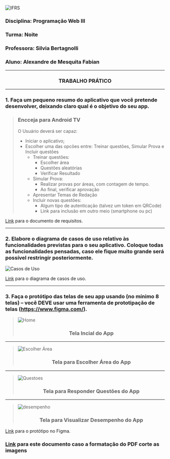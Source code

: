 
![IFRS](prototipo/headerIFRS.png)  

### **Disciplina:** Programação Web III
### **Turma:** Noite
### **Professora:** Silvia Bertagnolli
### **Aluno:** Alexandre de Mesquita Fabian
***  
### **<div style="text-align: center">TRABALHO PRÁTICO**
***  
### 1. Faça um pequeno resumo do aplicativo que você pretende desenvolver, deixando claro qual é o objetivo do seu app.

>### **Encceja para Android TV**  
>O Usuário deverá ser capaz:  
>* Iniciar o aplicativo;
>* Escolher uma das opcões entre: Treinar questões, Simular Prova e Incluir questões
>    * Treinar questões:
>        * Escolher área
>        * Questões aleatórias
>        * Verificar Resultado
>    * Simular Prova:
>        * Realizar provas por áreas, com contagem de tempo.
>        * Ao final, verificar aprovação
>    * Apresentar Temas de Redação
>    * Incluir novas questões:
>        * Algum tipo de autenticação (talvez um token em QRCode)
>        * Link para inclusão em outro meio (smartphone ou pc)  

[Link](https://github.com/amfabian/encceja-questions-app-for-android-tv/blob/main/docs/Requisitos.md) para o documento de requisitos.

***  
### 2. Elabore o diagrama de casos de uso relativo às funcionalidades previstas para o seu aplicativo. Coloque todas as funcionalidades pensadas, caso ele fique muito grande será possível restringir posteriormente.  

 ![Casos de Uso](Casos%20de%20Uso.png)  

 [Link](https://github.com/amfabian/encceja-questions-app-for-android-tv/blob/main/docs/Casos%20de%20Uso.png) para o diagrama de casos de uso.

*** 

### 3. Faça o protótipo das telas de seu app usando (no mínimo 8 telas) – você DEVE usar uma ferramenta de prototipação de telas (https://www.figma.com/).  

>![Home](prototipo/Home.png)  
> ### <div style="text-align: center">Tela Incial do App
***     
>![Escolher Área](prototipo/Selecionar%20Área.png)
> ### <div style="text-align: center">Tela para Escolher Área do App
***   
>![Questoes](prototipo/Questao.png)  
> ### <div style="text-align: center">Tela para Responder Questões do App
***  
>![desempenho](prototipo/Desempenho.png)  
> ###  <div style="text-align: center">Tela para Visualizar Desempenho do App

[Link](https://www.figma.com/file/NeSMgWs1CXOje2p695qLMj/Encceja-app?node-id=0%3A1) para o protótipo no Figma.

### [Link](https://github.com/amfabian/encceja-questions-app-for-android-tv/blob/main/docs/enunciadoParte1.md) para este documento caso a formatação do PDF corte as imagens


